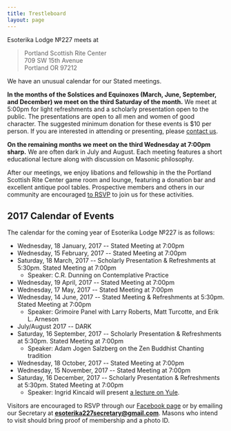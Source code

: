 ```yaml
---
title: Trestleboard
layout: page
---
```


Esoterika Lodge №227 meets at

> Portland Scottish Rite Center<br>
> 709 SW 15th Avenue<br>
> Portland OR 97212

We have an unusual calendar for our Stated meetings.

**In the months of the Solstices and Equinoxes (March, June,
September, and December) we meet on the third Saturday of the month.**
We meet at 5:00pm for light refreshments and a scholarly presentation
open to the public. The presentations are open to all men and women of
good character. The suggested minimum donation for these events is $10
per person. If you are interested in attending or presenting, please
[contact us](/contact/).

**On the remaining months we meet on the third Wednesday at 7:00pm
sharp.** We are often dark in July and August. Each meeting features a
short educational lecture along with discussion on Masonic philosophy.

After our meetings, we enjoy libations and fellowship in the the
Portland Scottish Rite Center game room and lounge, featuring a
donation bar and excellent antique pool tables. Prospective members
and others in our community are encouraged [to RSVP](/contact/) to join us for these activities.

## 2017 Calendar of Events

The calendar for the coming year of Esoterika Lodge №227 is as follows:

 -  Wednesday, 18 January, 2017 -- Stated Meeting at 7:00pm
 -  Wednesday, 15 February, 2017 -- Stated Meeting at 7:00pm
 -  Saturday, 18 March, 2017 -- Scholarly Presentation & Refreshments at 5:30pm. Stated Meeting at 7:00pm
    * Speaker: C.R. Dunning on Contemplative Practice
 -  Wednesday, 19 April, 2017 -- Stated Meeting at 7:00pm
 -  Wednesday, 17 May, 2017 -- Stated Meeting at 7:00pm
 -  Wednesday, 14 June, 2017 -- Stated Meeting & Refreshments at 5:30pm. Stated Meeting at 7:00pm
    * Speaker: Grimoire Panel with Larry Roberts, Matt Turcotte, and Erik L. Arneson
 -  July/August 2017 -- DARK
 -  Saturday, 16 September, 2017 -- Scholarly Presentation & Refreshments at 5:30pm. Stated Meeting at 7:00pm
    * Speaker: Adam Jogen Salzberg on the Zen Buddhist Chanting tradition
 -  Wednesday, 18 October, 2017 -- Stated Meeting at 7:00pm
 -  Wednesday, 15 November, 2017 -- Stated Meeting at 7:00pm
 -  Saturday, 16 December, 2017 -- Scholarly Presentation & Refreshments at 5:30pm. Stated Meeting at 7:00pm
    * Speaker: Ingrid Kincaid will present [a lecture on Yule](https://www.facebook.com/events/132330390800290/).

Visitors are encouraged to RSVP through our
[Facebook page](https://www.facebook.com/esoterikalodge.oregon/) or by
emailing our Secretary at **esoterika227secretary@gmail.com**. Masons
who intend to visit should bring proof of membership and a photo ID.
